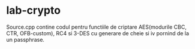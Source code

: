 # lab-crypto

Source.cpp contine codul pentru functiile de criptare AES(modurile CBC, CTR, OFB-custom), RC4 si 3-DES cu generare de cheie si iv pornind de la un passphrase.
